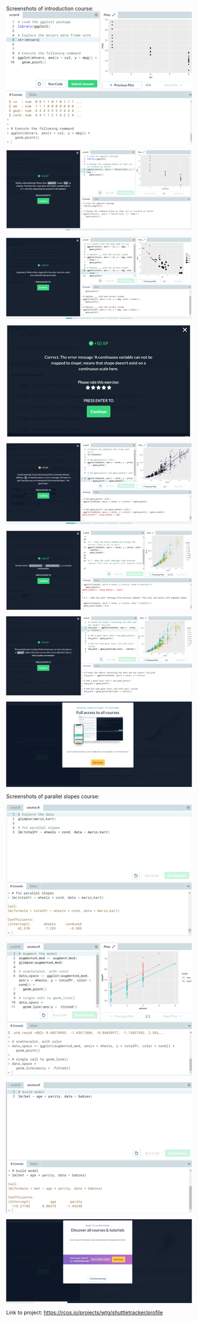 Screenshots of introduction course:
![](https://github.com/ecampi/Labs/blob/master/Lab8/1.PNG)


![](https://github.com/ecampi/Labs/blob/master/Lab8/2.PNG)


![](https://github.com/ecampi/Labs/blob/master/Lab8/3.PNG)


![](https://github.com/ecampi/Labs/blob/master/Lab8/4.PNG)


![](https://github.com/ecampi/Labs/blob/master/Lab8/5.PNG)


![](https://github.com/ecampi/Labs/blob/master/Lab8/6.PNG)


![](https://github.com/ecampi/Labs/blob/master/Lab8/7.PNG)


![](https://github.com/ecampi/Labs/blob/master/Lab8/8.PNG)






Screenshots of parallel slopes course:

![](https://github.com/ecampi/Labs/blob/master/Lab8/9.PNG)


![](https://github.com/ecampi/Labs/blob/master/Lab8/10.PNG)


![](https://github.com/ecampi/Labs/blob/master/Lab8/11.PNG)


![](https://github.com/ecampi/Labs/blob/master/Lab8/12.PNG)





Link to project: https://rcos.io/projects/wtg/shuttletracker/profile
